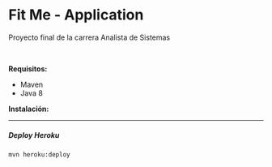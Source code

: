 # Fit Me - Application


Proyecto final de la carrera Analista de Sistemas

<br>

**Requisitos:**
* Maven
* Java 8

**Instalación:** 

<hr> 

##### Deploy Heroku
    mvn heroku:deploy

